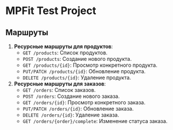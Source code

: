 # MPFit Test Project

## Маршруты

1. **Ресурсные маршруты для продуктов**:
   - `GET /products`: Список продуктов.
   - `POST /products`: Создание нового продукта.
   - `GET /products/{id}`: Просмотр конкретного продукта.
   - `PUT/PATCH /products/{id}`: Обновление продукта.
   - `DELETE /products/{id}`: Удаление продукта.
2. **Ресурсные маршруты для заказов**:
   - `GET /orders`: Список заказов.
   - `POST /orders`: Создание нового заказа.
   - `GET /orders/{id}`: Просмотр конкретного заказа.
   - `PUT/PATCH /orders/{id}`: Обновление заказа.
   - `DELETE /orders/{id}`: Удаление заказа.
   - `GET /orders/{order}/complete`: Изменение статуса заказа.
